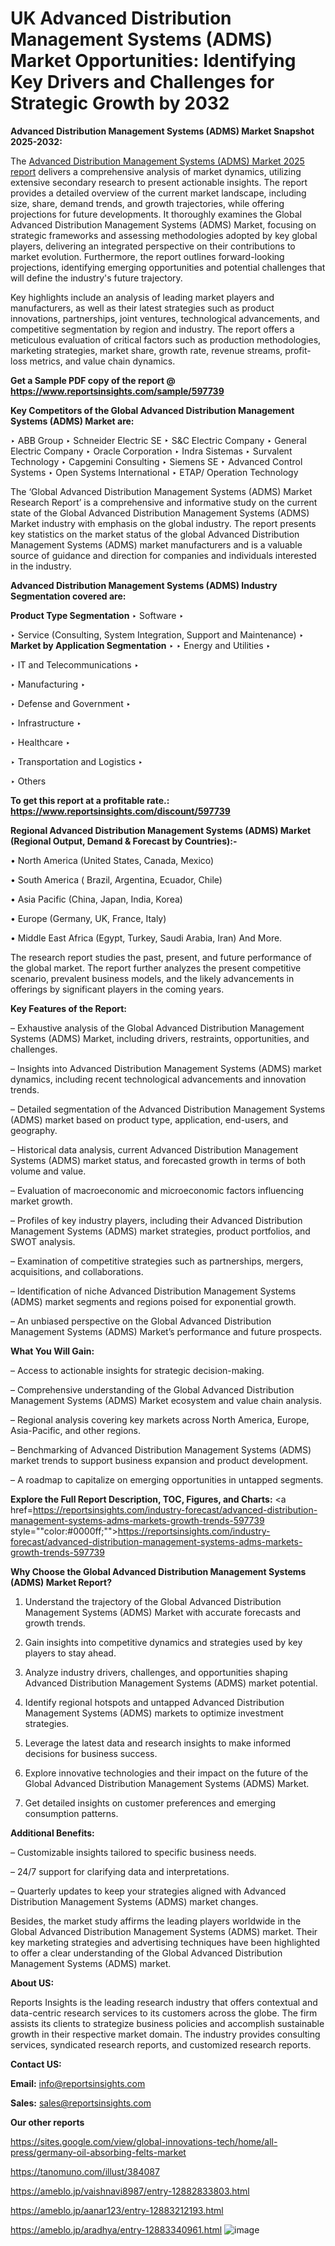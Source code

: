 # UK Advanced Distribution Management Systems (ADMS) Market Opportunities: Identifying Key Drivers and Challenges for Strategic Growth by 2032

<strong>Advanced Distribution Management Systems (ADMS) Market Snapshot 2025-2032:</strong>

The <a href=https://www.reportsinsights.com/sample/597739>Advanced Distribution Management Systems (ADMS) Market 2025 report</a> delivers a comprehensive analysis of market dynamics, utilizing extensive secondary research to present actionable insights. The report provides a detailed overview of the current market landscape, including size, share, demand trends, and growth trajectories, while offering projections for future developments. It thoroughly examines the Global Advanced Distribution Management Systems (ADMS) Market, focusing on strategic frameworks and assessing methodologies adopted by key global players, delivering an integrated perspective on their contributions to market evolution. Furthermore, the report outlines forward-looking projections, identifying emerging opportunities and potential challenges that will define the industry's future trajectory.

Key highlights include an analysis of leading market players and manufacturers, as well as their latest strategies such as product innovations, partnerships, joint ventures, technological advancements, and competitive segmentation by region and industry. The report offers a meticulous evaluation of critical factors such as production methodologies, marketing strategies, market share, growth rate, revenue streams, profit-loss metrics, and value chain dynamics.

<strong>Get a Sample PDF copy of the report @ <a href=https://www.reportsinsights.com/sample/597739 style=color:#0000ff;>https://www.reportsinsights.com/sample/597739</a></strong>

<strong>Key Competitors of the Global Advanced Distribution Management Systems (ADMS) Market are:</strong>

‣ ABB Group
‣ Schneider Electric SE
‣ S&C Electric Company
‣ General Electric Company
‣ Oracle Corporation
‣ Indra Sistemas
‣ Survalent Technology
‣ Capgemini Consulting
‣ Siemens SE
‣ Advanced Control Systems
‣ Open Systems International
‣ ETAP/ Operation Technology

The ‘Global Advanced Distribution Management Systems (ADMS) Market Research Report’ is a comprehensive and informative study on the current state of the Global Advanced Distribution Management Systems (ADMS) Market industry with emphasis on the global industry. The report presents key statistics on the market status of the global Advanced Distribution Management Systems (ADMS) market manufacturers and is a valuable source of guidance and direction for companies and individuals interested in the industry.

<strong>Advanced Distribution Management Systems (ADMS) Industry Segmentation covered are:</strong>

<strong>Product Type Segmentation</strong>
‣
Software
‣ 

‣ Service (Consulting, System Integration, Support and Maintenance)
‣ 
<strong>Market by Application Segmentation</strong>
‣
‣  Energy and Utilities
‣ 

‣ IT and Telecommunications
‣ 

‣ Manufacturing
‣ 

‣ Defense and Government
‣ 

‣ Infrastructure
‣ 

‣ Healthcare
‣ 

‣ Transportation and Logistics
‣ 

‣ Others

<strong>To get this report at a profitable rate.: <a href=https://www.reportsinsights.com/discount/597739 style=color:#0000ff;>https://www.reportsinsights.com/discount/597739</a></strong>

<strong>Regional Advanced Distribution Management Systems (ADMS) Market (Regional Output, Demand &amp; Forecast by Countries):-</strong>

• North America (United States, Canada, Mexico)

• South America ( Brazil, Argentina, Ecuador, Chile)

• Asia Pacific (China, Japan, India, Korea)

• Europe (Germany, UK, France, Italy)

• Middle East Africa (Egypt, Turkey, Saudi Arabia, Iran) And More.

The research report studies the past, present, and future performance of the global market. The report further analyzes the present competitive scenario, prevalent business models, and the likely advancements in offerings by significant players in the coming years.

<strong>Key Features of the Report:</strong>

– Exhaustive analysis of the Global Advanced Distribution Management Systems (ADMS) Market, including drivers, restraints, opportunities, and challenges.

– Insights into Advanced Distribution Management Systems (ADMS) market dynamics, including recent technological advancements and innovation trends.

– Detailed segmentation of the Advanced Distribution Management Systems (ADMS) market based on product type, application, end-users, and geography.

– Historical data analysis, current Advanced Distribution Management Systems (ADMS) market status, and forecasted growth in terms of both volume and value.

– Evaluation of macroeconomic and microeconomic factors influencing market growth.

– Profiles of key industry players, including their Advanced Distribution Management Systems (ADMS) market strategies, product portfolios, and SWOT analysis.

– Examination of competitive strategies such as partnerships, mergers, acquisitions, and collaborations.

– Identification of niche Advanced Distribution Management Systems (ADMS) market segments and regions poised for exponential growth.

– An unbiased perspective on the Global Advanced Distribution Management Systems (ADMS) Market’s performance and future prospects.

<strong>What You Will Gain:</strong>

– Access to actionable insights for strategic decision-making.

– Comprehensive understanding of the Global Advanced Distribution Management Systems (ADMS) Market ecosystem and value chain analysis.

– Regional analysis covering key markets across North America, Europe, Asia-Pacific, and other regions.

– Benchmarking of Advanced Distribution Management Systems (ADMS) market trends to support business expansion and product development.

– A roadmap to capitalize on emerging opportunities in untapped segments.

<strong>Explore the Full Report Description, TOC, Figures, and Charts:</strong>
<a href=https://reportsinsights.com/industry-forecast/advanced-distribution-management-systems-adms-markets-growth-trends-597739 style=""color:#0000ff;"">https://reportsinsights.com/industry-forecast/advanced-distribution-management-systems-adms-markets-growth-trends-597739</a>

<strong>Why Choose the Global Advanced Distribution Management Systems (ADMS) Market Report?</strong>

1. Understand the trajectory of the Global Advanced Distribution Management Systems (ADMS) Market with accurate forecasts and growth trends.

2. Gain insights into competitive dynamics and strategies used by key players to stay ahead.

3. Analyze industry drivers, challenges, and opportunities shaping Advanced Distribution Management Systems (ADMS) market potential.

4. Identify regional hotspots and untapped Advanced Distribution Management Systems (ADMS) markets to optimize investment strategies.

5. Leverage the latest data and research insights to make informed decisions for business success.

6. Explore innovative technologies and their impact on the future of the Global Advanced Distribution Management Systems (ADMS) Market.

7. Get detailed insights on customer preferences and emerging consumption patterns.

<strong>Additional Benefits:</strong>

– Customizable insights tailored to specific business needs.

– 24/7 support for clarifying data and interpretations.

– Quarterly updates to keep your strategies aligned with Advanced Distribution Management Systems (ADMS) market changes.

Besides, the market study affirms the leading players worldwide in the Global Advanced Distribution Management Systems (ADMS) market. Their key marketing strategies and advertising techniques have been highlighted to offer a clear understanding of the Global Advanced Distribution Management Systems (ADMS) market.

<strong><strong>About US</strong>:</strong>

Reports Insights is the leading research industry that offers contextual and data-centric research services to its customers across the globe. The firm assists its clients to strategize business policies and accomplish sustainable growth in their respective market domain. The industry provides consulting services, syndicated research reports, and customized research reports.

<strong>Contact US:</strong>

<p class=><b>Email:</b> <a href=mailto:info@reportsinsights.com>info@reportsinsights.com</a></p>
<p class=><b>Sales:</b> <a href=mailto:sales@reportsinsights.com>sales@reportsinsights.com</a></p>

<strong>Our other reports</strong>

<a href=https://sites.google.com/view/global-innovations-tech/home/all-press/germany-oil-absorbing-felts-market>https://sites.google.com/view/global-innovations-tech/home/all-press/germany-oil-absorbing-felts-market</a>

<a href=https://tanomuno.com/illust/384087>https://tanomuno.com/illust/384087</a>

<a href=https://ameblo.jp/vaishnavi8987/entry-12882833803.html>https://ameblo.jp/vaishnavi8987/entry-12882833803.html</a>

<a href=https://ameblo.jp/aanar123/entry-12883212193.html>https://ameblo.jp/aanar123/entry-12883212193.html</a>

<a href=https://ameblo.jp/aradhya/entry-12883340961.html>https://ameblo.jp/aradhya/entry-12883340961.html</a>
![image](https://github.com/user-attachments/assets/5d50bc1d-b734-4dea-8c5b-175c6694e098)
